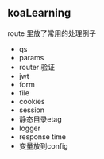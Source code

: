 ## koaLearning

route 里放了常用的处理例子
- qs
- params
- router 验证
- jwt
- form
- file
- cookies
- session
- 静态目录etag
- logger
- response time
- 变量放到config
